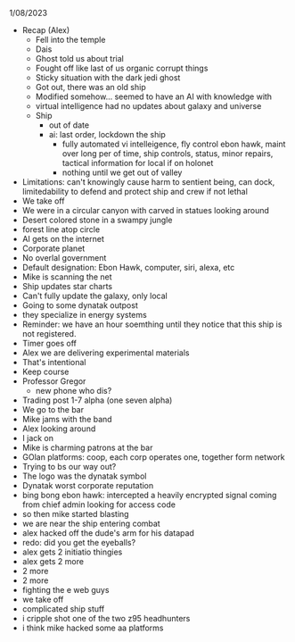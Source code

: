 
1/08/2023

- Recap (Alex)
  - Fell into the temple
  - Dais
  - Ghost told us about trial
  - Fought off like last of us organic corrupt things
  - Sticky situation with the dark jedi ghost
  - Got out, there was an old ship
  - Modified somehow... seemed to have an AI with knowledge with
  - virtual intelligence had no updates about galaxy and universe
  - Ship
    - out of date
    - ai: last order, lockdown the ship
      - fully automated vi intelleigence, fly control ebon hawk, maint over long per of time, ship controls, status, minor repairs, tactical information for local if on holonet
      - nothing until we get out of valley
- Limitations: can't knowingly cause harm to sentient being, can dock, limitedability to defend and protect ship and crew if not lethal
- We take off
- We were in a circular canyon with carved in statues looking around
- Desert colored stone in a swampy jungle
- forest line atop circle
- AI gets on the internet
- Corporate planet
- No overlal government
- Default designation: Ebon Hawk, computer, siri, alexa, etc
- Mike is scanning the net
- Ship updates star charts
- Can't fully update the galaxy, only local
- Going to some dynatak outpost
- they specialize in energy systems
- Reminder: we have an hour soemthing until they notice that this ship is not registered.
- Timer goes off
- Alex we are delivering experimental materials
- That's intentional
- Keep course
- Professor Gregor
  - new phone who dis?
- Trading post 1-7 alpha (one seven alpha)
- We go to the bar
- Mike jams with the band
- Alex looking around
- I jack on
- Mike is charming patrons at the bar
- GOlan platforms: coop, each corp operates one, together form network
- Trying to bs our way out?
- The logo was the dynatak symbol
- Dynatak worst corporate reputation
- bing bong ebon hawk: intercepted a heavily encrypted signal coming from chief admin looking for access code
- so then mike started blasting
- we are near the ship entering combat
- alex hacked off the dude's arm for his datapad
- redo: did you get the eyeballs?
- alex gets 2 initiatio thingies
- alex gets 2 more
- 2 more
- 2 more
- fighting the e web guys
- we take off
- complicated ship stuff
- i cripple shot one of the two z95 headhunters
- i think mike hacked some aa platforms
